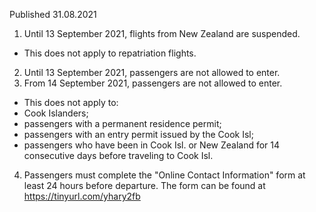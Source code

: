 Published 31.08.2021 
1. Until 13 September 2021, flights from New Zealand are suspended. 
- This does not apply to repatriation flights. 
2. Until 13 September 2021, passengers are not allowed to enter.
3. From 14 September 2021, passengers are not allowed to enter.
- This does not apply to:
- Cook Islanders;
- passengers with a permanent residence permit;
- passengers with an entry permit issued by the Cook Isl;
- passengers who have been in Cook Isl. or New Zealand for 14 consecutive days before traveling to Cook Isl.
4. Passengers must complete the "Online Contact Information" form at least 24 hours before departure. The form can be found at <a href="https://tinyurl.com/yhary2fb">https://tinyurl.com/yhary2fb</a> 

